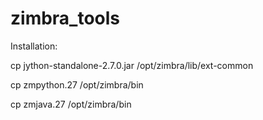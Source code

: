 # zimbra_tools

Installation:

cp jython-standalone-2.7.0.jar /opt/zimbra/lib/ext-common

cp zmpython.27 /opt/zimbra/bin

cp zmjava.27  /opt/zimbra/bin

